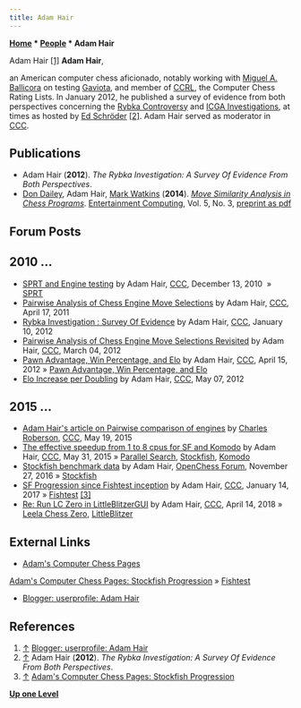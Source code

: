 ```yaml
---
title: Adam Hair
---
```

**[Home](Home "Home") * [People](People "People") * Adam Hair**

[](https://www.blogger.com/profile/02603317394302975592) Adam Hair <a id="cite-note-1" href="#cite-ref-1">[1]</a>
**Adam Hair**,

an American computer chess aficionado, notably working with [Miguel A. Ballicora](Miguel_A._Ballicora "Miguel A. Ballicora") on testing [Gaviota](Gaviota "Gaviota"), and member of [CCRL](CCRL "CCRL"), the Computer Chess Rating Lists.
In January 2012, he published a survey of evidence from both perspectives concerning the [Rybka Controversy](Rybka_Controversy "Rybka Controversy") and [ICGA Investigations](ICGA_Investigations "ICGA Investigations"), at times as hosted by [Ed Schröder](Ed_Schroder "Ed Schroder") <a id="cite-note-2" href="#cite-ref-2">[2]</a>.
Adam Hair served as moderator in [CCC](CCC "CCC").

## Publications

- Adam Hair (**2012**). *The Rybka Investigation: A Survey Of Evidence From Both Perspectives*.
- [Don Dailey](Don_Dailey "Don Dailey"), Adam Hair, [Mark Watkins](Mark_Watkins "Mark Watkins") (**2014**). *[Move Similarity Analysis in Chess Programs](https://www.sciencedirect.com/science/article/pii/S1875952113000177)*. [Entertainment Computing](https://www.journals.elsevier.com/entertainment-computing), Vol. 5, No. 3, [preprint as pdf](http://magma.maths.usyd.edu.au/~watkins/papers/DHW.pdf)

## Forum Posts

## 2010 ...

- [SPRT and Engine testing](http://www.talkchess.com/forum/viewtopic.php?t=37056) by Adam Hair, [CCC](CCC "CCC"), December 13, 2010  » [SPRT](Match_Statistics#SPRT "Match Statistics")
- [Pairwise Analysis of Chess Engine Move Selections](http://www.talkchess.com/forum/viewtopic.php?t=38772) by Adam Hair, [CCC](CCC "CCC"), April 17, 2011
- [Rybka Investigation : Survey Of Evidence](http://www.talkchess.com/forum/viewtopic.php?t=41913) by Adam Hair, [CCC](CCC "CCC"), January 10, 2012
- [Pairwise Analysis of Chess Engine Move Selections Revisited](http://www.talkchess.com/forum/viewtopic.php?t=42737) by Adam Hair, [CCC](CCC "CCC"), March 04, 2012
- [Pawn Advantage, Win Percentage, and Elo](http://www.talkchess.com/forum/viewtopic.php?t=43323) by Adam Hair, [CCC](CCC "CCC"), April 15, 2012 » [Pawn Advantage, Win Percentage, and Elo](Pawn_Advantage,_Win_Percentage,_and_Elo "Pawn Advantage, Win Percentage, and Elo")
- [Elo Increase per Doubling](http://www.talkchess.com/forum/viewtopic.php?t=43598) by Adam Hair, [CCC](CCC "CCC"), May 07, 2012

## 2015 ...

- [Adam Hair's article on Pairwise comparison of engines](http://www.talkchess.com/forum/viewtopic.php?t=56426) by [Charles Roberson](Charles_Roberson "Charles Roberson"), [CCC](CCC "CCC"), May 19, 2015
- [The effective speedup from 1 to 8 cpus for SF and Komodo](http://www.talkchess.com/forum/viewtopic.php?t=56543) by Adam Hair, [CCC](CCC "CCC"), May 31, 2015 » [Parallel Search](Parallel_Search "Parallel Search"), [Stockfish](Stockfish "Stockfish"), [Komodo](Komodo "Komodo")
- [Stockfish benchmark data](http://www.open-chess.org/viewtopic.php?f=3&t=3044) by Adam Hair, [OpenChess Forum](Computer_Chess_Forums "Computer Chess Forums"), November 27, 2016 » [Stockfish](Stockfish "Stockfish")
- [SF Progression since Fishtest inception](http://www.talkchess.com/forum/viewtopic.php?t=62822) by Adam Hair, [CCC](CCC "CCC"), January 14, 2017 » [Fishtest](Stockfish#Fishtest "Stockfish") <a id="cite-note-3" href="#cite-ref-3">[3]</a>
- [Re: Run LC Zero in LittleBlitzerGUI](http://talkchess.com/forum3/viewtopic.php?f=2&t=67104&start=11) by Adam Hair, [CCC](CCC "CCC"), April 14, 2018 » [Leela Chess Zero](Leela_Chess_Zero "Leela Chess Zero"), [LittleBlitzer](LittleBlitzer "LittleBlitzer")

## External Links

- [Adam's Computer Chess Pages](http://adamsccpages.blogspot.com/)

[Adam's Computer Chess Pages: Stockfish Progression](http://adamsccpages.blogspot.com/p/sf-framework-history.html) » [Fishtest](Stockfish#Fishtest "Stockfish")

- [Blogger: userprofile: Adam Hair](https://www.blogger.com/profile/02603317394302975592)

## References

1. <a id="cite-ref-1" href="#cite-note-1">↑</a> [Blogger: userprofile: Adam Hair](https://www.blogger.com/profile/02603317394302975592)
1. <a id="cite-ref-2" href="#cite-note-2">↑</a> Adam Hair (**2012**). *The Rybka Investigation: A Survey Of Evidence From Both Perspectives*.
1. <a id="cite-ref-3" href="#cite-note-3">↑</a> [Adam's Computer Chess Pages: Stockfish Progression](http://adamsccpages.blogspot.com/p/sf-framework-history.html)

**[Up one Level](People "People")**

